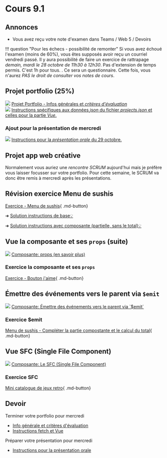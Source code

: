 # Cours 9.1

<!-- 27 octobre-->

<!-- 

SFC : Single File Component 
Architecture de composants Vue 
Création des composants de layout 
Communications entre composantes via les props et emits.
+
Les tableaux JavaScript
"Communications entre composantes via Pinia" ou sinon ça irait 3 nov mais le "SPA–Single Pages Applications et Système de routage (routing)"" serait repoussé au 5 nov.


Peut-être cet exercice?
https://tim-montmorency.com/timdoc/582-518MO/exercices/jeu-defense/ < il faut que je fasse la solution avec composante (les instructions le sont mais je ne trouve plus la solution avec composante donc je dois checker ça)


/*********************************************************** */
Contenu à développer et ajouter: références $emit *ref* entre une app et les composantes. 
/*********************************************************** */

https://fr.vuejs.org/guide/components/events.html 
La  <a href="https://www.w3schools.com/vue/vue_emit.php">méthode intégrée `$emit`  qui permet de faire le lien entre une app et ses composantes.


/*********************************************************** */
Ils doivent bien connaitre les GESTION DES TABLEAUX pour mieux travailler avec les données Vue.js
/*********************************************************** */
https://www.w3schools.com/js/js_arrays.asp

Exemple 
https://youtu.be/mDnahxy80KY?si=BNPfyTG_7Z9rxz5k&t=316

PUSH

const newTodo = ref('')
const todos = ref([])
const adTodo = () => {
  todo.value.push({
    title: newTodo.value,
    completed: false,
    date: Date.now()
  })
}


EXEMPLE
https://chatgpt.com/g/g-p-6864330428ec8191b7dc8c66ae4dff79-marie/c/68db25da-85ec-8326-8974-ff1c12e3830d

INCLUDES
const needle = q.value.toLowerCase();
arr = arr.filter(a => a.name.toLowerCase().includes(needle));

SORT
 const by = sortBy.value;
  arr = [...arr].sort((a, b) => {
    if (by === 'time') return toMinutes(a.start) - toMinutes(b.start);
    if (by === 'pop') return b.popularity - a.popularity;
    return a.name.localeCompare(b.name, 'fr');
  });


/*********************************************************** */
Vue Pinia 
/*********************************************************** */

C'est un endroit où vous stockez des données qui doivent être **partagées entre plusieurs composants** Vue.
[Pinia](./vue/pinia.md)
-->

## Annonces

- Vous avez reçu votre note d'examen dans Teams / Web 5 / Devoirs

!!! question "Pour les échecs - possibilité de remonter"
    Si vous avez échoué l'examen (moins de 60%), vous êtes supposés avoir reçu un courriel vendredi passé. Il y aura possibilité de faire un exercice de rattrapage *demain, mardi le 28 octobre de 11h30 à 12h30*. Pas d'extension de temps permis. C'est 1h pour tous.
    .
    Ce sera un questionnaire. Cette fois, vous n'aurez *PAS le droit de consulter vos notes de cours*.

## Projet portfolio (25%)

<div class="class-content-link">
  <img src="./projets/assets/icon-portfolio.svg">
  <a href="./projets/portfolio.html">Projet Portfolio - Infos générales et <em>critères d'évaluation</em></a>
</div>

<div class="class-content-link">
  <img src="./projets/assets/icon-portfolio.svg">
  <a href="./projets/portfolio-instructions-fecth-vue.html">Instructions spécifiques aux données <em>json</em> du fichier <em>projects.json</em> et celles pour la partie <em>Vue</em>.</a>
</div>

### Ajout pour la présentation de mercredi 

<div class="class-content-link">
  <img src="./projets/assets/icon-portfolio.svg">
  <a href="./projets/portfolio-presentation.html">Instructions pour la <em>présentation orale</em> du 29 octobre.</a>
</div>



## Projet app web créative

Normalement vous auriez une *rencontre SCRUM* aujourd'hui mais je préfère vous laisser focusser sur votre portfolio. Pour cette semaine, le SCRUM va donc être remis à mercredi après les présentations.


## Révision exercice Menu de sushis

[Exercice - Menu de sushis](https://tim-montmorency.com/timdoc/582-518MO/exercices/sushis/){ .md-button}

➜ [Solution instructions de base💡](https://cmontmorency365-my.sharepoint.com/:f:/g/personal/mariem_ouellet_cmontmorency_qc_ca/EhtC7SIixSJBgmnqcpJHT9YBdJE-3Q31KJRaOIOgiWyySw?e=wPw9A3)

➜ [Solution instructions avec composante (partielle, sans le total)💡](https://cmontmorency365-my.sharepoint.com/:f:/g/personal/mariem_ouellet_cmontmorency_qc_ca/Es-siVfM7OtNjn7_Q3xCghsBcLierKi6KqNczpNX8nzb_Q?e=Y6ahig) 


## Vue la composante et ses `props` (suite)

<div class="class-content-link">
  <img src="./vue/assets/logo-vue.svg">
  <a href="./vue/props.html">Composante: props (en savoir plus)</a>
</div>

### Exercice la composante et ses `props`

[Exercice - Bouton j'aime](./exercices/vue-btn-jaime/index.md){ .md-button}

## Émettre des événements vers le parent via `$emit`

<div class="class-content-link">
  <img src="./vue/assets/logo-vue.svg">
  <a href="./vue/emit.html">Composante: Émettre des événements vers le parent via `$emit`</a>
</div>

### Exercice $emit

[Menu de sushis - Compléter la partie compostante et le calcul du total](https://tim-montmorency.com/timdoc/582-518MO/exercices/sushis/#requis-vue---composante-prix-total){ .md-button}

<!-- ➜ [Solution instructions avec composante et le calcul du total💡](https://cmontmorency365-my.sharepoint.com/:f:/g/personal/mariem_ouellet_cmontmorency_qc_ca/Eqn9ipdhnKpKoqIkHDITICoBlltEz5UwU_XImShgklHAeg?e=P8Z7yH) -->


## Vue SFC (Single File Component)

<div class="class-content-link">
  <img src="./vue/assets/logo-vue.svg">
  <a href="./vue/sfc.html">Composante: Le SFC (Single File Component)</a>
</div>


### Exercice SFC

[Mini catalogue de jeux retro](./exercices/vue-catalogue-jeux-retro/index.md){ .md-button}



<!---
Peut-être un autre exercice ?
https://tim-montmorency.com/timdoc/582-518MO/exercices/jeu-defense/ < il faut que je fasse la solution avec composante
-->

## Devoir

Terminer votre portfolio pour mercredi

- [Info générale et critères d'évaluation](./projets/portfolio.md)
- [Instructions fetch et Vue](./projets/portfolio-instructions-fecth-vue.md)

Préparer votre présentation pour mercredi
- [Instructions pour la présentation orale](./projets/portfolio-presentation.md)